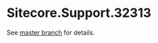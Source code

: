# Sitecore.Support.32313

See [master branch](https://github.com/sitecoresupport/Sitecore.Support.32313) for details.